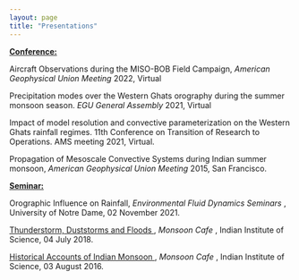 ```yaml
---
layout: page
title: "Presentations"
---
```


<b> <ins> Conference: </ins> </b> <br>

Aircraft Observations during the MISO-BOB Field Campaign, <em> American Geophysical Union Meeting </em> 2022, Virtual <br>

Precipitation modes over the Western Ghats orography during the summer monsoon season. <em> EGU General Assembly </em> 2021, Virtual <br>

Impact of model resolution and convective parameterization on the Western Ghats rainfall regimes. 11th Conference on Transition of Research to Operations. AMS meeting 2021, Virtual. <br>

Propagation of Mesoscale Convective Systems during Indian summer monsoon, <em> American Geophysical Union Meeting </em> 2015, San Francisco.  <br>


<b> <ins> Seminar: </ins> </b> <br>

Orographic Influence on Rainfall, <em> Environmental Fluid Dynamics Seminars </em>, University of Notre Dame, 02 November 2021. <br>

<a href="https://drive.google.com/drive/folders/11PAeXIlBDYjAc2xwTSGiK16Vyrb9rjkc"> Thunderstorm, Duststorms and Floods </a>, <em> Monsoon Cafe </em>, Indian Institute of Science, 04 July 2018. <br>

<a href="https://drive.google.com/drive/folders/11PAeXIlBDYjAc2xwTSGiK16Vyrb9rjkc"> Historical Accounts of Indian Monsoon </a>, <em> Monsoon Cafe </em>, Indian Institute of Science, 03 August 2016. <br>
